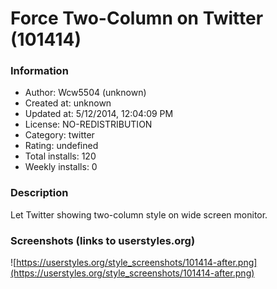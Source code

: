 # Force Two-Column on Twitter (101414)

### Information
- Author: Wcw5504 (unknown)
- Created at: unknown
- Updated at: 5/12/2014, 12:04:09 PM
- License: NO-REDISTRIBUTION
- Category: twitter
- Rating: undefined
- Total installs: 120
- Weekly installs: 0


### Description
Let Twitter showing two-column style on wide screen monitor.


### Screenshots (links to userstyles.org)
![https://userstyles.org/style_screenshots/101414-after.png](https://userstyles.org/style_screenshots/101414-after.png)



